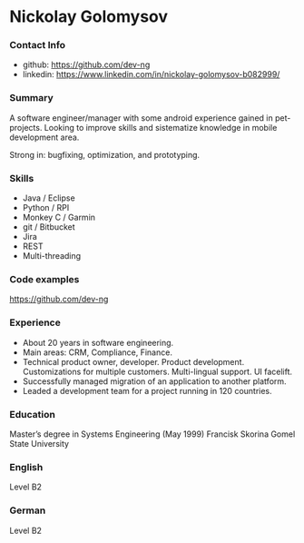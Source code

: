 # Nickolay Golomysov
### Contact Info
* github: https://github.com/dev-ng
* linkedin: https://www.linkedin.com/in/nickolay-golomysov-b082999/
### Summary
A software engineer/manager with some android experience gained in pet-projects. Looking to improve skills and sistematize knowledge in mobile development area.

Strong in: bugfixing, optimization, and prototyping.
### Skills
* Java / Eclipse
* Python / RPI
* Monkey C / Garmin
* git / Bitbucket
* Jira
* REST
* Multi-threading
### Code examples
https://github.com/dev-ng
### Experience
* About 20 years in software engineering.
* Main areas: CRM, Compliance, Finance.
* Technical product owner, developer. Product development. Customizations for multiple customers. Multi-lingual support. UI facelift.
* Successfully managed migration of an application to another platform.
* Leaded a development team for a project running in 120 countries.
### Education
Master’s degree in Systems Engineering (May 1999) Francisk Skorina Gomel State University
### English
Level B2
### German
Level B2

